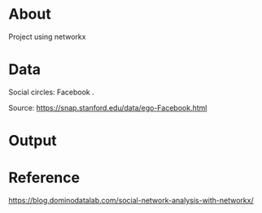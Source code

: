 # About
Project using networkx

# Data
Social circles: Facebook .   

Source: https://snap.stanford.edu/data/ego-Facebook.html

# Output



# Reference
https://blog.dominodatalab.com/social-network-analysis-with-networkx/
